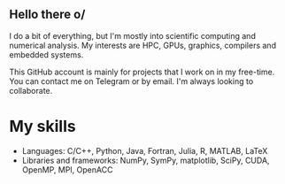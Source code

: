 ## Hello there o/

I do a bit of everything, but I'm mostly into scientific computing and numerical analysis. My interests are HPC, GPUs, graphics, compilers and embedded systems.

This GitHub account is mainly for projects that I work on in my free-time. You can contact me on Telegram or by email. I'm always looking to collaborate.


# My skills

- Languages: C/C++, Python, Java, Fortran, Julia, R, MATLAB, LaTeX
- Libraries and frameworks: NumPy, SymPy, matplotlib, SciPy, CUDA, OpenMP, MPI, OpenACC
